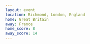 ```yaml
---
layout: event
location: Richmond, London, England
home: Great Britain
away: France
home_score: 8
away_score: 14
---
```

